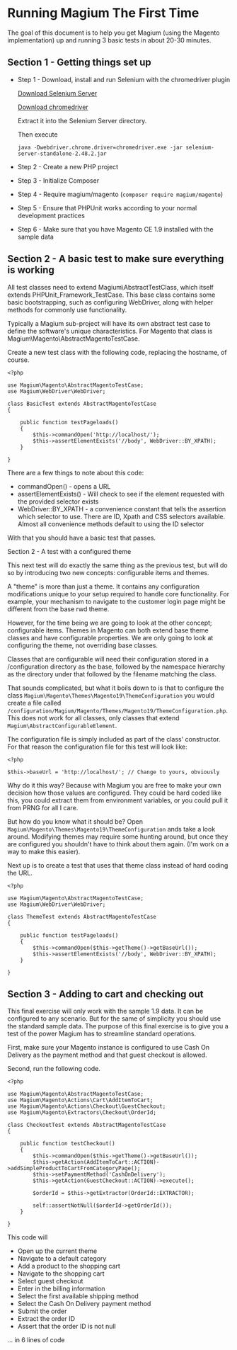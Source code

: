 Running Magium The First Time
=============================

The goal of this document is to help you get Magium (using the Magento implementation) up and running 3 basic tests in about 20-30 minutes.

Section 1 - Getting things set up
---------------------------------

* Step 1 - Download, install and run Selenium with the chromedriver plugin

  [Download Selenium Server](http://www.seleniumhq.org/download/)

  [Download chromedriver](http://chromedriver.storage.googleapis.com/index.html)

  Extract it into the Selenium Server directory.

  Then execute

  `java -Dwebdriver.chrome.driver=chromedriver.exe -jar selenium-server-standalone-2.48.2.jar`

* Step 2 - Create a new PHP project
* Step 3 - Initialize Composer
* Step 4 - Require magium/magento (`composer require magium/magento`)
* Step 5 - Ensure that PHPUnit works according to your normal development practices
* Step 6 - Make sure that you have Magento CE 1.9 installed with the sample data

Section 2 - A basic test to make sure everything is working
-----------------------------------------------------------

All test classes need to extend Magium\AbstractTestClass, which itself extends PHPUnit_Framework_TestCase.  This base class contains some basic bootstrapping, such as configuring WebDriver, along with helper methods for commonly use functionality.

Typically a Magium sub-project will have its own abstract test case to define the software's unique characteristics.  For Magento that class is Magium\Magento\AbstractMagentoTestCase.

Create a new test class with the following code, replacing the hostname, of course.

```
<?php

use Magium\Magento\AbstractMagentoTestCase;
use Magium\WebDriver\WebDriver;

class BasicTest extends AbstractMagentoTestCase
{

    public function testPageloads()
    {
        $this->commandOpen('http://localhost/');
        $this->assertElementExists('//body', WebDriver::BY_XPATH);
    }

}
```
There are a few things to note about this code:

* commandOpen() - opens a URL
* assertElementExists() - Will check to see if the element requested with the provided selector exists
* WebDriver::BY_XPATH - a convenience constant that tells the assertion which selector to use.  There are ID, Xpath and CSS selectors available.  Almost all convenience methods default to using the ID selector

With that you should have a basic test that passes.

Section 2 - A test with a configured theme

This next test will do exactly the same thing as the previous test, but will do so by introducing two new concepts: configurable items and themes.

A "theme" is more than just a theme.  It contains any configuration modifications unique to your setup required to handle core functionality.  For example, your mechanism to navigate to the customer login page might be different from the base rwd theme.

However, for the time being we are going to look at the other concept; configurable items.  Themes in Magento can both extend base theme classes and have configurable properties.  We are only going to look at configuring the theme, not overriding base classes.

Classes that are configurable will need their configuration stored in a /configuration directory as the base, followed by the namespace hierarchy as the directory under that followed by the filename matching the class.

That sounds complicated, but what it boils down to is that to configure the class `Magium\Magento\Themes\Magento19\ThemeConfiguration` you would create a file called `/configuration/Magium/Magento/Themes/Magento19/ThemeConfiguration.php`.  This does not work for all classes, only classes that extend `Magium\AbstractConfigurableElement`.

The configuration file is simply included as part of the class' constructor.  For that reason the configuration file for this test will look like:

```
<?php

$this->baseUrl = 'http://localhost/'; // Change to yours, obviously
```

Why do it this way?  Because with Magium you are free to make your own decision how those values are configured.  They could be hard coded like this, you could extract them from environment variables, or you could pull it from PRNG for all I care.

But how do you know what it should be?  Open `Magium\Magento\Themes\Magento19\ThemeConfiguration` ands take a look around.  Modifying themes may require some hunting around, but once they are configured you shouldn't have to think about them again.  (I'm work on a way to make this easier).

Next up is to create a test that uses that theme class instead of hard coding the URL.

```
<?php

use Magium\Magento\AbstractMagentoTestCase;
use Magium\WebDriver\WebDriver;

class ThemeTest extends AbstractMagentoTestCase
{

    public function testPageloads()
    {
        $this->commandOpen($this->getTheme()->getBaseUrl());
        $this->assertElementExists('//body', WebDriver::BY_XPATH);
    }

}
```

Section 3 - Adding to cart and checking out
-------------------------------------------

This final exercise will only work with the sample 1.9 data.  It can be configured to any scenario. But for the same of simplicity you should use the standard sample data.  The purpose of this final exercise is to give you a test of the power Magium has to streamline standard operations.

First, make sure your Magento instance is configured to use Cash On Delivery as the payment method and that guest checkout is allowed.

Second, run the following code.

```
<?php

use Magium\Magento\AbstractMagentoTestCase;
use Magium\Magento\Actions\Cart\AddItemToCart;
use Magium\Magento\Actions\Checkout\GuestCheckout;
use Magium\Magento\Extractors\Checkout\OrderId;

class CheckoutTest extends AbstractMagentoTestCase
{

    public function testCheckout()
    {
        $this->commandOpen($this->getTheme()->getBaseUrl());
        $this->getAction(AddItemToCart::ACTION)->addSimpleProductToCartFromCategoryPage();
        $this->setPaymentMethod('CashOnDelivery');
        $this->getAction(GuestCheckout::ACTION)->execute();

        $orderId = $this->getExtractor(OrderId::EXTRACTOR);

        self::assertNotNull($orderId->getOrderId());
    }

}
```

This code will

* Open up the current theme
* Navigate to a default category
* Add a product to the shopping cart
* Navigate to the shopping cart
* Select guest checkout
* Enter in the billing information
* Select the first available shipping method
* Select the Cash On Delivery payment method
* Submit the order
* Extract the order ID
* Assert that the order ID is not null

... in 6 lines of code